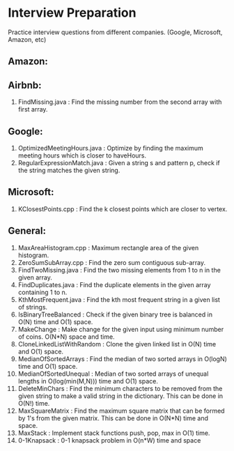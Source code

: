 # Interview Preparation
Practice interview questions from different companies. (Google, Microsoft, Amazon, etc)

## Amazon:

## Airbnb:
1. FindMissing.java : Find the missing number from the second array with first array.

## Google:
1. OptimizedMeetingHours.java : Optimize by finding the maximum meeting hours which is closer to haveHours.
2. RegularExpressionMatch.java : Given a string s and pattern p, check if the string matches the given string.

## Microsoft:
1. KClosestPoints.cpp : Find the k closest points which are closer to vertex.

## General:
1. MaxAreaHistogram.cpp : Maximum rectangle area of the given histogram. 
2. ZeroSumSubArray.cpp : Find the zero sum contiguous sub-array.
3. FindTwoMissing.java : Find the two missing elements from 1 to n in the given array.
4. FindDuplicates.java : Find the duplicate elements in the given array containing 1 to n.
5. KthMostFrequent.java : Find the kth most frequent string in a given list of strings.
6. IsBinaryTreeBalanced : Check if the given binary tree is balanced in O(N) time and O(1) space.
7. MakeChange : Make change for the given input using minimum number of coins. O(N*N) space and time.
8. CloneLinkedListWithRandom : Clone the given linked list in O(N) time and O(1) space.
9. MedianOfSortedArrays : Find the median of two sorted arrays in O(logN) time and O(1) space.
10. MedianOfSortedUnequal : Median of two sorted arrays of unequal lengths in O(log(min(M,N))) time and O(1) space.
11. DeleteMinChars : Find the minimum characters to be removed from the given string to make a valid string in the dictionary. This can be done in O(N!) time.
12. MaxSquareMatrix : Find the maximum square matrix that can be formed by 1's from the given matrix. This can be done in O(N*N) time and space.
13. MaxStack : Implement stack functions push, pop, max in O(1) time.
14. 0-1Knapsack : 0-1 knapsack problem in O(n*W) time and space
